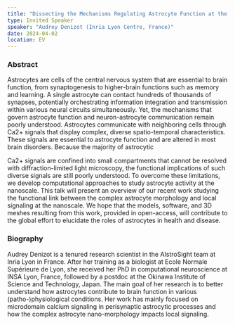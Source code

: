 ```yaml
---
title: "Dissecting the Mechanisms Regulating Astrocyte Function at the Nanoscale with Computational Models"
type: Invited Speaker
speaker: "Audrey Denizot (Inria Lyon Centre, France)"
date: 2024-04-02
location: EV
---
```


### Abstract
Astrocytes are cells of the central nervous system that are essential to brain function, from synaptogenesis to higher-brain functions such as memory and learning. A single astrocyte can contact hundreds of thousands of synapses, potentially orchestrating information integration and transmission within various neural circuits simultaneously. Yet, the mechanisms that govern astrocyte function and neuron-astrocyte communication remain poorly understood. Astrocytes communicate with neighboring cells through Ca2+ signals that display complex, diverse spatio-temporal characteristics. These signals are essential to astrocyte function and are altered in most brain disorders. Because the majority of astrocytic

Ca2+ signals are confined into small compartments that cannot be resolved with diffraction-limited light microscopy, the functional implications of such diverse signals are still poorly understood. To overcome these limitations, we develop computational approaches to study astrocyte activity at the nanoscale. This talk will present an overview of our recent work studying the functional link between the complex astrocyte morphology and local signaling at the nanoscale. We hope that the models, software, and 3D meshes resulting from this work, provided in open-access, will contribute to the global effort to elucidate the roles of astrocytes in health and disease.

### Biography
Audrey Denizot is a tenured research scientist in the AIstroSight team at Inria Lyon in France. After her training as a biologist at Ecole Normale Supérieure de Lyon, she received her PhD in computational neuroscience at INSA Lyon, France, followed by a postdoc at the Okinawa Institute of Science and Technology, Japan. The main goal of her research is to better understand how astrocytes contribute to brain function in various (patho-)physiological conditions. Her work has mainly focused on microdomain calcium signaling in perisynaptic astrocytic processes and how the complex astrocyte nano-morphology impacts local signaling.